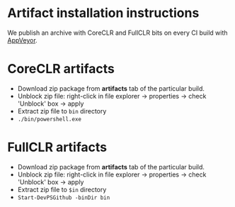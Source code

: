 Artifact installation instructions
==================================

We publish an archive with CoreCLR and FullCLR bits on every CI build
with [AppVeyor][].

[appveyor]: https://ci.appveyor.com/project/PowerShell/powershell-linux

CoreCLR artifacts
=================

* Download zip package from **artifacts** tab of the particular build.
* Unblock zip file: right-click in file explorer -> properties ->
  check 'Unblock' box -> apply
* Extract zip file to `bin` directory
* `./bin/powershell.exe`

FullCLR artifacts
=================

* Download zip package from **artifacts** tab of the particular build.
* Unblock zip file: right-click in file explorer -> properties ->
  check 'Unblock' box -> apply
* Extract zip file to `$in` directory
* `Start-DevPSGithub -binDir bin`
